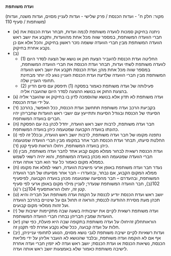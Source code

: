 **ועדה משותפת**

(מקור: חלק ח׳ - ועדות הכנסת / פרק שלישי - ועדות לעניין מסוים, ועדות משנה, ועדות משותפות / סעיף 110)
 * (א) ניתנה בחיקוק סמכות לוועדה משותפת לכמה ועדות, תבחר ועדת הכנסת את חברי הוועדה המשותפת, במספר שווה מכל אחת מהוועדות, ותקבע את יושב ראש הוועדה המשותפת מבין חברי הוועדה ששמה נזכר ראשון בחיקוק, והכל אלא אם כן נקבע אחרת בחיקוק.
 * (ב) 
   * (1) החליטה ועדת הכנסת להעביר הצעת חוק או נושא של הצעה לסדר היום לוועדה משותפת לשתי ועדות, תבחר ועדת הכנסת את חברי הוועדה המשותפת, במספר שווה מכל אחת מהן; ועדת הכנסת תקבע את יושב ראש הוועדה המשותפת מבין חברי הוועדה שלדעת ועדת הכנסת העניין נוגע לה יותר מבחינת תחומי העניין שלה.
   * (2) פעילותה של ועדה משותפת כאמור בפסקה (1) תיפסק עם סיום הדיון בהצעת החוק או בנושא ההצעה לסדר היום שהועברו אליה.
 * (ג) ועדה משותפת לא תדון אלא בנושא שהוסמכה לדון בו בחיקוק או שהועבר אליה על ידי ועדת הכנסת.
 * (ד) בקביעת הרכב ועדה משותפת תתחשב ועדת הכנסת, ככל האפשר, בהרכב הסיעתי של הכנסת ובגודל הסיעות ותתייעץ עם יושבי ראש הוועדות שחבריהן יהיו חברים בוועדה המשותפת.
 * (ה) חבר ועדה משותפת, לרבות יושב ראש הוועדה, יחדל לכהן בה עם הפסקת כהונתו בוועדה הקבועה שמטעמה כיהן בוועדה המשותפת.
 * (ו) נתפנה מקומו של חבר ועדה משותפת, לרבות יושב ראש הוועדה, ובכלל זה לפי החלטת סיעתו, תבחר ועדת הכנסת חבר אחר במקומו מבין חברי הוועדה שמטעמה כיהן בוועדה המשותפת, ויחולו הוראות סעיף קטן (ד).
 * (ז) ועדת הכנסת רשאית לבחור ממלא מקום קבוע אחד לחבר ועדה משותפת, מבין חברי הוועדה שמטעמה הוא מכהן בוועדה המשותפת, והוא יהיה רשאי לשמש כממלא מקום כאמור כל עוד הוא חבר אותה ועדה.
 * (ח) נעדר חבר ועדה משותפת באופן ארעי מישיבת הוועדה, רשאי למלא את מקומו ממלא המקום הקבוע, אם נבחר, ובהעדרו – חבר אחר מסיעתו של חבר הוועדה המשותפת, ובהעדרם – חבר מהסיעה שמטעמה מכהן בוועדה הקבועה, לפיסעיף 102(ב), חבר הוועדה המשותפת שנעדר; לעניין מילוי מקום באופן ארעי לפי סעיף קטן זה, יחולו הוראותסעיף 104(ב) ו־(ג).
 * (ט) יושב ראש ועדת הכנסת יודיע לכנסת על הקמת ועדה משותפת ועל חבריה והיא תכהן מעת מסירת ההודעה לכנסת; הוראה זו תחול גם על שינויים בהרכב הוועדה ועל זהות ממלאי מקום קבועים.
 * (י) ועדה משותפת רשאית לקיים את ישיבותיה בשעה שבה מתקיימות ישיבות של הוועדות שמבין חבריהן נבחרו חברי הוועדה המשותפת.
 * (יא) הוראותחלק זהיחולו על ועדה משותפת בתקופה שבה היא פועלת, כפי שהן חלות על ועדה קבועה, ככל שלא נקבע אחרת לפי תקנון זה.
 * (יב) ועדות רשאיות לקיים ישיבה משותפת לגבי נושא מסוים, הנוגע לתחומי ענייניהן, אף אם לא הוקמה ועדה משותפת, ובלבד שהנושא לא הועבר אליהן על ידי מליאת הכנסת, נשיאות הכנסת או ועדת הכנסת; יושב ראש ועדה לא יזמין חברי ועדה אחרת לישיבה משותפת כאמור שלא באמצעות יושב ראש אותה ועדה.